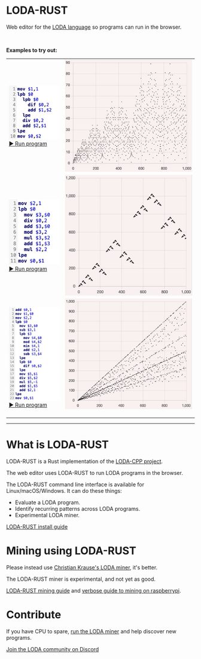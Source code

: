 # LODA-RUST

Web editor for the [LODA language](https://loda-lang.org/) so programs can run in the browser.

<br>

**Examples to try out:**

<table>
<tr>
<td><a href="https://loda-lang.org/edit/?oeis=2487"><img src="documents/a002487_program.jpg"><br>▶️ Run program</a></td>
<td><a href="https://loda-lang.org/edit/?oeis=2487"><img src="documents/a002487_plot.jpg"></a></td>
</tr>
<tr>
<td><a href="https://loda-lang.org/edit/?oeis=3188"><img src="documents/a003188_program.jpg"><br>▶️ Run program</a></td>
<td><a href="https://loda-lang.org/edit/?oeis=3188"><img src="documents/a003188_plot.jpg"></a></td>
</tr>
<tr>
<td><a href="https://loda-lang.org/edit/?oeis=10"><img src="documents/a000010_program.jpg"><br>▶️ Run program</a></td>
<td><a href="https://loda-lang.org/edit/?oeis=10"><img src="documents/a000010_plot.jpg"></a><br><img width="1000" height="1" /></td>
</tr>
</table>

---

# What is LODA-RUST

LODA-RUST is a Rust implementation of the [LODA-CPP project](https://github.com/loda-lang/loda-cpp).

The web editor uses LODA-RUST to run LODA programs in the browser.

The LODA-RUST command line interface is available for Linux/macOS/Windows. It can do these things:
- Evaluate a LODA program.
- Identify recurring patterns across LODA programs.
- Experimental LODA miner.

[LODA-RUST install guide](documents/install.md)


# Mining using LODA-RUST

Please instead use [Christian Krause's LODA miner](https://loda-lang.org/mining/), it's better.

The LODA-RUST miner is experimental, and not yet as good. 

[LODA-RUST mining guide](/documents/mining.md) and [verbose guide to mining on raspberrypi](https://github.com/loda-lang/loda-rust/blob/develop/documents/mining-on-raspberrypi.md).


# Contribute

If you have CPU to spare, [run the LODA miner](https://loda-lang.org/mining/) and help discover new programs.

[Join the LODA community on Discord](https://loda-lang.org/discord)
